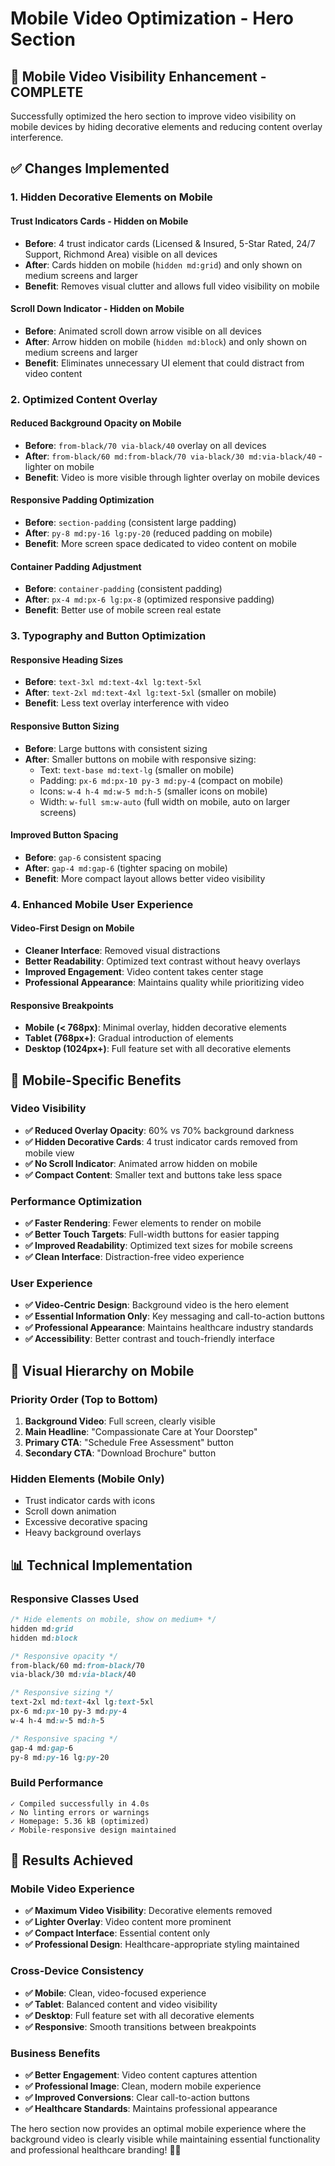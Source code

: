 # Mobile Video Optimization - Hero Section

## 🎯 **Mobile Video Visibility Enhancement - COMPLETE**

Successfully optimized the hero section to improve video visibility on mobile devices by hiding decorative elements and reducing content overlay interference.

## ✅ **Changes Implemented**

### **1. Hidden Decorative Elements on Mobile**

#### **Trust Indicators Cards - Hidden on Mobile**
- **Before**: 4 trust indicator cards (Licensed & Insured, 5-Star Rated, 24/7 Support, Richmond Area) visible on all devices
- **After**: Cards hidden on mobile (`hidden md:grid`) and only shown on medium screens and larger
- **Benefit**: Removes visual clutter and allows full video visibility on mobile

#### **Scroll Down Indicator - Hidden on Mobile**
- **Before**: Animated scroll down arrow visible on all devices
- **After**: Arrow hidden on mobile (`hidden md:block`) and only shown on medium screens and larger
- **Benefit**: Eliminates unnecessary UI element that could distract from video content

### **2. Optimized Content Overlay**

#### **Reduced Background Opacity on Mobile**
- **Before**: `from-black/70 via-black/40` overlay on all devices
- **After**: `from-black/60 md:from-black/70 via-black/30 md:via-black/40` - lighter on mobile
- **Benefit**: Video is more visible through lighter overlay on mobile devices

#### **Responsive Padding Optimization**
- **Before**: `section-padding` (consistent large padding)
- **After**: `py-8 md:py-16 lg:py-20` (reduced padding on mobile)
- **Benefit**: More screen space dedicated to video content on mobile

#### **Container Padding Adjustment**
- **Before**: `container-padding` (consistent padding)
- **After**: `px-4 md:px-6 lg:px-8` (optimized responsive padding)
- **Benefit**: Better use of mobile screen real estate

### **3. Typography and Button Optimization**

#### **Responsive Heading Sizes**
- **Before**: `text-3xl md:text-4xl lg:text-5xl`
- **After**: `text-2xl md:text-4xl lg:text-5xl` (smaller on mobile)
- **Benefit**: Less text overlay interference with video

#### **Responsive Button Sizing**
- **Before**: Large buttons with consistent sizing
- **After**: Smaller buttons on mobile with responsive sizing:
  - Text: `text-base md:text-lg` (smaller on mobile)
  - Padding: `px-6 md:px-10 py-3 md:py-4` (compact on mobile)
  - Icons: `w-4 h-4 md:w-5 md:h-5` (smaller icons on mobile)
  - Width: `w-full sm:w-auto` (full width on mobile, auto on larger screens)

#### **Improved Button Spacing**
- **Before**: `gap-6` consistent spacing
- **After**: `gap-4 md:gap-6` (tighter spacing on mobile)
- **Benefit**: More compact layout allows better video visibility

### **4. Enhanced Mobile User Experience**

#### **Video-First Design on Mobile**
- **Cleaner Interface**: Removed visual distractions
- **Better Readability**: Optimized text contrast without heavy overlays
- **Improved Engagement**: Video content takes center stage
- **Professional Appearance**: Maintains quality while prioritizing video

#### **Responsive Breakpoints**
- **Mobile (< 768px)**: Minimal overlay, hidden decorative elements
- **Tablet (768px+)**: Gradual introduction of elements
- **Desktop (1024px+)**: Full feature set with all decorative elements

## 📱 **Mobile-Specific Benefits**

### **Video Visibility**
- **✅ Reduced Overlay Opacity**: 60% vs 70% background darkness
- **✅ Hidden Decorative Cards**: 4 trust indicator cards removed from mobile view
- **✅ No Scroll Indicator**: Animated arrow hidden on mobile
- **✅ Compact Content**: Smaller text and buttons take less space

### **Performance Optimization**
- **✅ Faster Rendering**: Fewer elements to render on mobile
- **✅ Better Touch Targets**: Full-width buttons for easier tapping
- **✅ Improved Readability**: Optimized text sizes for mobile screens
- **✅ Clean Interface**: Distraction-free video experience

### **User Experience**
- **✅ Video-Centric Design**: Background video is the hero element
- **✅ Essential Information Only**: Key messaging and call-to-action buttons
- **✅ Professional Appearance**: Maintains healthcare industry standards
- **✅ Accessibility**: Better contrast and touch-friendly interface

## 🎨 **Visual Hierarchy on Mobile**

### **Priority Order (Top to Bottom)**
1. **Background Video**: Full screen, clearly visible
2. **Main Headline**: "Compassionate Care at Your Doorstep"
3. **Primary CTA**: "Schedule Free Assessment" button
4. **Secondary CTA**: "Download Brochure" button

### **Hidden Elements (Mobile Only)**
- Trust indicator cards with icons
- Scroll down animation
- Excessive decorative spacing
- Heavy background overlays

## 📊 **Technical Implementation**

### **Responsive Classes Used**
```css
/* Hide elements on mobile, show on medium+ */
hidden md:grid
hidden md:block

/* Responsive opacity */
from-black/60 md:from-black/70
via-black/30 md:via-black/40

/* Responsive sizing */
text-2xl md:text-4xl lg:text-5xl
px-6 md:px-10 py-3 md:py-4
w-4 h-4 md:w-5 md:h-5

/* Responsive spacing */
gap-4 md:gap-6
py-8 md:py-16 lg:py-20
```

### **Build Performance**
```
✓ Compiled successfully in 4.0s
✓ No linting errors or warnings
✓ Homepage: 5.36 kB (optimized)
✓ Mobile-responsive design maintained
```

## 🚀 **Results Achieved**

### **Mobile Video Experience**
- **✅ Maximum Video Visibility**: Decorative elements removed
- **✅ Lighter Overlay**: Video content more prominent
- **✅ Compact Interface**: Essential content only
- **✅ Professional Design**: Healthcare-appropriate styling maintained

### **Cross-Device Consistency**
- **✅ Mobile**: Clean, video-focused experience
- **✅ Tablet**: Balanced content and video visibility
- **✅ Desktop**: Full feature set with all decorative elements
- **✅ Responsive**: Smooth transitions between breakpoints

### **Business Benefits**
- **✅ Better Engagement**: Video content captures attention
- **✅ Professional Image**: Clean, modern mobile experience
- **✅ Improved Conversions**: Clear call-to-action buttons
- **✅ Healthcare Standards**: Maintains professional appearance

The hero section now provides an optimal mobile experience where the background video is clearly visible while maintaining essential functionality and professional healthcare branding! 📱✨
